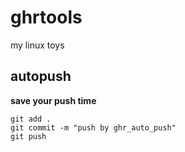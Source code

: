 # ghrtools
my linux toys

## autopush

**save your push time**

```shell
git add .
git commit -m "push by ghr_auto_push"
git push
```


